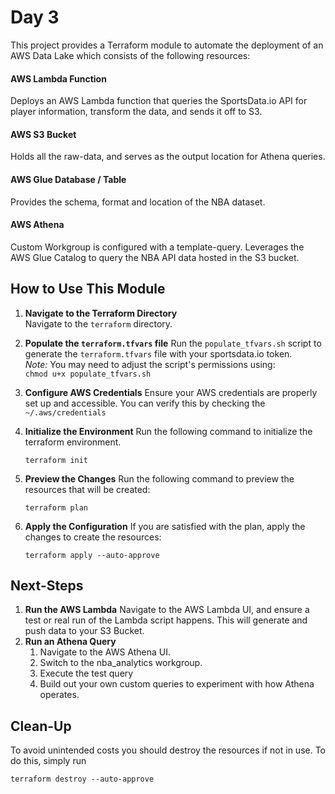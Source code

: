 # Day 3

This project provides a Terraform module to automate the deployment of an AWS Data Lake which consists of the following resources: 

#### AWS Lambda Function
Deploys an AWS Lambda function that queries the SportsData.io API for player information, transform the data, and sends it off to S3.
#### AWS S3 Bucket
Holds all the raw-data, and serves as the output location for Athena queries.
#### AWS Glue Database / Table
Provides the schema, format and location of the NBA dataset.
#### AWS Athena
Custom Workgroup is configured with a template-query. Leverages the AWS Glue Catalog to query the NBA API data hosted in the S3 bucket.


## How to Use This Module

1. **Navigate to the Terraform Directory**  
   Navigate to the `terraform` directory.
2. **Populate the `terraform.tfvars` file**
    Run the `populate_tfvars.sh` script to generate the `terraform.tfvars` file with your sportsdata.io token.  
    *Note:* You may need to adjust the script's permissions using:  
     `chmod u+x populate_tfvars.sh`
3. **Configure AWS Credentials**
    Ensure your AWS credentials are properly set up and accessible. You can verify this by checking the `~/.aws/credentials`
4. **Initialize the Environment**
Run the following command to initialize the terraform environment.

   `terraform init`

5. **Preview the Changes**
Run the following command to preview the resources that will be created:

   `terraform plan`


6. **Apply the Configuration**
If you are satisfied with the plan, apply the changes to create the resources:

   `terraform apply --auto-approve`

## Next-Steps
1. **Run the AWS Lambda**
Navigate to the AWS Lambda UI, and ensure a test or real run of the Lambda script happens. This will generate and push data to your S3 Bucket.
2. **Run an Athena Query**
    1. Navigate to the AWS Athena UI. 
    2. Switch to the nba_analytics workgroup.
    3. Execute the test query
    4. Build out your own custom queries to experiment with how Athena operates.

## Clean-Up

To avoid unintended costs you should destroy the resources if not in use. To do this, simply run

   `terraform destroy --auto-approve`
